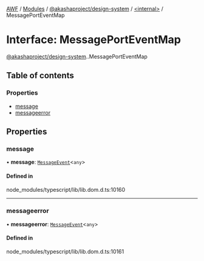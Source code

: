 [AWF](../README.md) / [Modules](../modules.md) / [@akashaproject/design-system](../modules/akashaproject_design_system.md) / [<internal\>](../modules/akashaproject_design_system._internal_.md) / MessagePortEventMap

# Interface: MessagePortEventMap

[@akashaproject/design-system](../modules/akashaproject_design_system.md).[<internal>](../modules/akashaproject_design_system._internal_.md).MessagePortEventMap

## Table of contents

### Properties

- [message](akashaproject_design_system._internal_.MessagePortEventMap.md#message)
- [messageerror](akashaproject_design_system._internal_.MessagePortEventMap.md#messageerror)

## Properties

### message

• **message**: [`MessageEvent`](../modules/akashaproject_design_system._internal_.md#messageevent)<`any`\>

#### Defined in

node_modules/typescript/lib/lib.dom.d.ts:10160

___

### messageerror

• **messageerror**: [`MessageEvent`](../modules/akashaproject_design_system._internal_.md#messageevent)<`any`\>

#### Defined in

node_modules/typescript/lib/lib.dom.d.ts:10161
